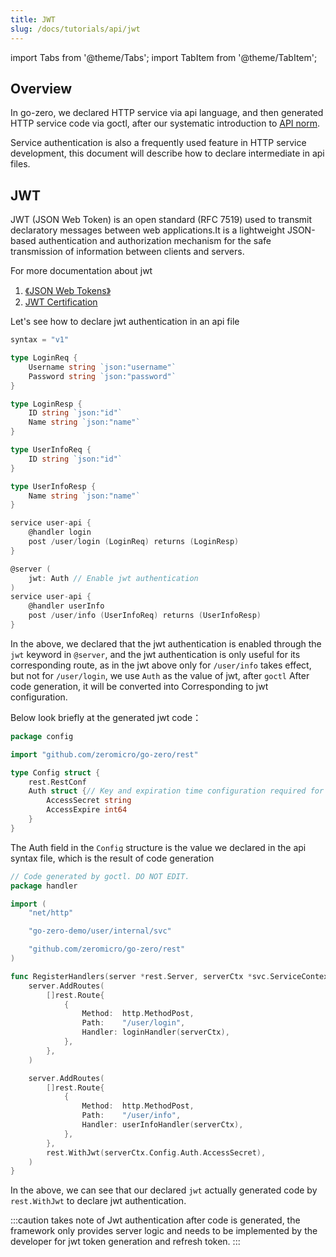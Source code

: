 ```yaml
---
title: JWT
slug: /docs/tutorials/api/jwt
---
```



import Tabs from '@theme/Tabs';
import TabItem from '@theme/TabItem';

## Overview

In go-zero, we declared HTTP service via api language, and then generated HTTP service code via goctl, after our systematic introduction to <a href="/docs/tutorials" target="_blank">API norm</a>.

Service authentication is also a frequently used feature in HTTP service development, this document will describe how to declare intermediate in api files.

## JWT

JWT (JSON Web Token) is an open standard (RFC 7519) used to transmit declaratory messages between web applications.It is a lightweight JSON-based authentication and authorization mechanism for the safe transmission of information between clients and servers.

For more documentation about jwt
1. <a href="https://jwt.io/" target="_blank">《JSON Web Tokens》</a>
2. <a href="/docs/tutorials/http/server/jwt" target="_blank">JWT Certification</a>


Let's see how to declare jwt authentication in an api file

```go {27}
syntax = "v1"

type LoginReq {
    Username string `json:"username"`
    Password string `json:"password"`
}

type LoginResp {
    ID string `json:"id"`
    Name string `json:"name"`
}

type UserInfoReq {
    ID string `json:"id"`
}

type UserInfoResp {
    Name string `json:"name"`
}

service user-api {
    @handler login
    post /user/login (LoginReq) returns (LoginResp)
}

@server (
    jwt: Auth // Enable jwt authentication
)
service user-api {
    @handler userInfo
    post /user/info (UserInfoReq) returns (UserInfoResp)
}

```

In the above, we declared that the jwt authentication is enabled through the `jwt` keyword in `@server`, and the jwt authentication is only useful for its corresponding route, as in the jwt above only for `/user/info` takes effect, but not for `/user/login`, we use `Auth` as the value of jwt, after `goctl` After code generation, it will be converted into Corresponding to jwt configuration.

Below look briefly at the generated jwt code：

<Tabs>

<TabItem value="config.go" label="config.go" default>

```go {7-10}
package config

import "github.com/zeromicro/go-zero/rest"

type Config struct {
    rest.RestConf
    Auth struct {// Key and expiration time configuration required for JWT authentication
        AccessSecret string
        AccessExpire int64
    }
}
```

The Auth field in the `Config` structure is the value we declared in the api syntax file, which is the result of code generation 

</TabItem>

<TabItem value="routes.go" label="routes.go" default>

```go {31}
// Code generated by goctl. DO NOT EDIT.
package handler

import (
    "net/http"

    "go-zero-demo/user/internal/svc"

    "github.com/zeromicro/go-zero/rest"
)

func RegisterHandlers(server *rest.Server, serverCtx *svc.ServiceContext) {
    server.AddRoutes(
        []rest.Route{
            {
                Method:  http.MethodPost,
                Path:    "/user/login",
                Handler: loginHandler(serverCtx),
            },
        },
    )

    server.AddRoutes(
        []rest.Route{
            {
                Method:  http.MethodPost,
                Path:    "/user/info",
                Handler: userInfoHandler(serverCtx),
            },
        },
        rest.WithJwt(serverCtx.Config.Auth.AccessSecret),
    )
}
```

</TabItem>

</Tabs>

In the above, we can see that our declared `jwt` actually generated code by `rest.WithJwt` to declare jwt authentication.

:::caution takes note of
Jwt authentication after code is generated, the framework only provides server logic and needs to be implemented by the developer for jwt token generation and refresh token.
:::